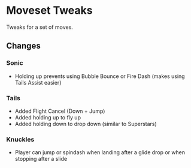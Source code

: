# Moveset Tweaks
Tweaks for a set of moves.

## Changes
### Sonic
- Holding up prevents using Bubble Bounce or Fire Dash (makes using Tails Assist easier)

### Tails
- Added Flight Cancel (Down + Jump)
- Added holding up to fly up
- Added holding down to drop down (similar to Superstars)

### Knuckles
- Player can jump or spindash when landing after a glide drop or when stopping after a slide
